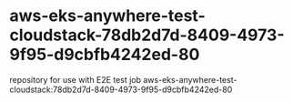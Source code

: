 # aws-eks-anywhere-test-cloudstack-78db2d7d-8409-4973-9f95-d9cbfb4242ed-80
repository for use with E2E test job aws-eks-anywhere-test-cloudstack:78db2d7d-8409-4973-9f95-d9cbfb4242ed-80
